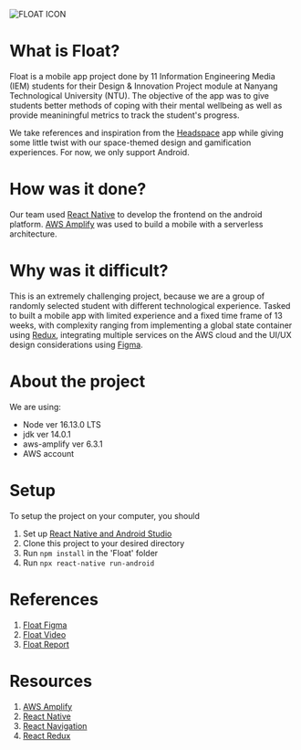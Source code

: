 

![FLOAT ICON](https://user-images.githubusercontent.com/80868913/139021831-00c2c5e4-6202-4636-89e6-bdc91f963afb.jpg)

# What is Float?
Float is a mobile app project done by 11 Information Engineering Media (IEM) students for their Design & Innovation Project module at Nanyang Technological University (NTU). The objective of the app was to give students better methods of coping with their mental wellbeing as well as provide meaniningful metrics to track the student's progress.

We take references and inspiration from the [Headspace](https://www.headspace.com) app while giving some little twist with our space-themed design and gamification experiences. For now, we only support Android.

# How was it done?
Our team used [React Native](https://reactnative.dev/) to develop the frontend on the android platform. [AWS Amplify](https://aws.amazon.com/amplify/) was used to build a mobile with a serverless architecture.

# Why was it difficult?
This is an extremely challenging project, because we are a group of randomly selected student with different technological experience. Tasked to built a mobile app with limited experience and a fixed time frame of 13 weeks, with complexity ranging from implementing a global state container using [Redux](https://redux.js.org/introduction/getting-started), integrating multiple services on the AWS cloud and the UI/UX design considerations using [Figma](https://www.figma.com/).

# About the project
We are using:
* Node ver 16.13.0 LTS
* jdk ver 14.0.1
* aws-amplify ver 6.3.1
* AWS account


# Setup
To setup the project on your computer, you should 
1. Set up [React Native and Android Studio](https://reactnative.dev/docs/environment-setup)
2. Clone this project to your desired directory
3. Run `npm install` in the 'Float' folder
4. Run `npx react-native run-android`


# References
1. [Float Figma](https://www.figma.com/file/ibmfrATs58G0Gm1SZZVqFd/FLOAT-1.0?node-id=249%3A802)
2. [Float Video](https://youtu.be/kbPCllKB8UE) 
3. [Float Report](https://github.com/ljunqian/Float/blob/main/reports/Group%202%20(Float)%20-%20IEM%20DIP%20Group%20Report.pdf)


# Resources
1. [AWS Amplify](https://docs.amplify.aws/start/q/integration/react/?sc_icampaign=react-start&sc_ichannel=docs-home)
2. [React Native](https://reactnative.dev/docs/getting-started)
3. [React Navigation](https://reactnavigation.org/docs/getting-started)
4. [React Redux](https://redux.js.org/introduction/getting-started)
